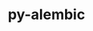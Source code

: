 ---
title: "py-alembic"
layout: cache
categories: [package, develop]
meta: {"versions": ["1.5.5"], "compilers": ["gcc@=11.4.0", "gcc@=9.4.0", "oneapi@=2023.2.0", "oneapi@=2023.2.1"], "oss": ["ubuntu20.04"], "platforms": ["linux"], "targets": ["aarch64", "neoverse_v1", "ppc64le", "x86_64_v3"], "stacks": ["e4s", "e4s-arm", "e4s-neoverse_v1", "e4s-oneapi", "e4s-power", "root"], "num_specs": 50, "num_specs_by_stack": {"root": 50, "e4s-arm": 8, "e4s-neoverse_v1": 6, "e4s-power": 12, "e4s": 12, "e4s-oneapi": 12}}
spec_details: [{"hash": "2kptdlm2sjsxzylfteqlade36nov4g4u", "compiler": "gcc@=11.4.0", "versions": ["1.5.5"], "os": "ubuntu20.04", "platform": "linux", "target": "aarch64", "variants": ["build_system=python_pip"], "stacks": ["root", "e4s-arm"], "size": "-", "tarball": "https://binaries.spack.io/develop/build_cache/linux-ubuntu20.04-aarch64/gcc-11.4.0/py-alembic-1.5.5/linux-ubuntu20.04-aarch64-gcc-11.4.0-py-alembic-1.5.5-2kptdlm2sjsxzylfteqlade36nov4g4u.spack"}, {"hash": "mq42446rbcv3nij76c3t5qbffsvvll6v", "compiler": "gcc@=11.4.0", "versions": ["1.5.5"], "os": "ubuntu20.04", "platform": "linux", "target": "aarch64", "variants": ["build_system=python_pip"], "stacks": ["root", "e4s-arm"], "size": "-", "tarball": "https://binaries.spack.io/develop/build_cache/linux-ubuntu20.04-aarch64/gcc-11.4.0/py-alembic-1.5.5/linux-ubuntu20.04-aarch64-gcc-11.4.0-py-alembic-1.5.5-mq42446rbcv3nij76c3t5qbffsvvll6v.spack"}, {"hash": "fydfotcprsdbmtmn7tthe4m6pnnif2hz", "compiler": "gcc@=11.4.0", "versions": ["1.5.5"], "os": "ubuntu20.04", "platform": "linux", "target": "aarch64", "variants": ["build_system=python_pip"], "stacks": ["root", "e4s-arm"], "size": "-", "tarball": "https://binaries.spack.io/develop/build_cache/linux-ubuntu20.04-aarch64/gcc-11.4.0/py-alembic-1.5.5/linux-ubuntu20.04-aarch64-gcc-11.4.0-py-alembic-1.5.5-fydfotcprsdbmtmn7tthe4m6pnnif2hz.spack"}, {"hash": "cracv6eqcdxiad2fr73ocf6dzhbvobyv", "compiler": "gcc@=11.4.0", "versions": ["1.5.5"], "os": "ubuntu20.04", "platform": "linux", "target": "aarch64", "variants": ["build_system=python_pip"], "stacks": ["root", "e4s-arm"], "size": "-", "tarball": "https://binaries.spack.io/develop/build_cache/linux-ubuntu20.04-aarch64/gcc-11.4.0/py-alembic-1.5.5/linux-ubuntu20.04-aarch64-gcc-11.4.0-py-alembic-1.5.5-cracv6eqcdxiad2fr73ocf6dzhbvobyv.spack"}, {"hash": "h32clhm7avbfaa2xswwriftddqebkwlk", "compiler": "gcc@=11.4.0", "versions": ["1.5.5"], "os": "ubuntu20.04", "platform": "linux", "target": "aarch64", "variants": ["build_system=python_pip"], "stacks": ["root", "e4s-arm"], "size": "-", "tarball": "https://binaries.spack.io/develop/build_cache/linux-ubuntu20.04-aarch64/gcc-11.4.0/py-alembic-1.5.5/linux-ubuntu20.04-aarch64-gcc-11.4.0-py-alembic-1.5.5-h32clhm7avbfaa2xswwriftddqebkwlk.spack"}, {"hash": "umszga4n45fw7c7e4uy4zxl36bgm433x", "compiler": "gcc@=11.4.0", "versions": ["1.5.5"], "os": "ubuntu20.04", "platform": "linux", "target": "aarch64", "variants": ["build_system=python_pip"], "stacks": ["root", "e4s-arm"], "size": "-", "tarball": "https://binaries.spack.io/develop/build_cache/linux-ubuntu20.04-aarch64/gcc-11.4.0/py-alembic-1.5.5/linux-ubuntu20.04-aarch64-gcc-11.4.0-py-alembic-1.5.5-umszga4n45fw7c7e4uy4zxl36bgm433x.spack"}, {"hash": "s2crxnpavss324uuaood3jsqxk75jqj2", "compiler": "gcc@=11.4.0", "versions": ["1.5.5"], "os": "ubuntu20.04", "platform": "linux", "target": "aarch64", "variants": ["build_system=python_pip"], "stacks": ["root", "e4s-arm"], "size": "-", "tarball": "https://binaries.spack.io/develop/build_cache/linux-ubuntu20.04-aarch64/gcc-11.4.0/py-alembic-1.5.5/linux-ubuntu20.04-aarch64-gcc-11.4.0-py-alembic-1.5.5-s2crxnpavss324uuaood3jsqxk75jqj2.spack"}, {"hash": "rwhfikmn7zwvi2cotgbudc4m2jdfgyde", "compiler": "gcc@=11.4.0", "versions": ["1.5.5"], "os": "ubuntu20.04", "platform": "linux", "target": "aarch64", "variants": ["build_system=python_pip"], "stacks": ["root", "e4s-arm"], "size": "-", "tarball": "https://binaries.spack.io/develop/build_cache/linux-ubuntu20.04-aarch64/gcc-11.4.0/py-alembic-1.5.5/linux-ubuntu20.04-aarch64-gcc-11.4.0-py-alembic-1.5.5-rwhfikmn7zwvi2cotgbudc4m2jdfgyde.spack"}, {"hash": "jqi3rlsupy3hraf2ax7iui4r6i222myt", "compiler": "gcc@=11.4.0", "versions": ["1.5.5"], "os": "ubuntu20.04", "platform": "linux", "target": "neoverse_v1", "variants": ["build_system=python_pip"], "stacks": ["e4s-neoverse_v1", "root"], "size": "-", "tarball": "https://binaries.spack.io/develop/build_cache/linux-ubuntu20.04-neoverse_v1/gcc-11.4.0/py-alembic-1.5.5/linux-ubuntu20.04-neoverse_v1-gcc-11.4.0-py-alembic-1.5.5-jqi3rlsupy3hraf2ax7iui4r6i222myt.spack"}, {"hash": "bvxsqegqf4mmzv3p2tk2lbvkzhpvmqfd", "compiler": "gcc@=11.4.0", "versions": ["1.5.5"], "os": "ubuntu20.04", "platform": "linux", "target": "neoverse_v1", "variants": ["build_system=python_pip"], "stacks": ["e4s-neoverse_v1", "root"], "size": "-", "tarball": "https://binaries.spack.io/develop/build_cache/linux-ubuntu20.04-neoverse_v1/gcc-11.4.0/py-alembic-1.5.5/linux-ubuntu20.04-neoverse_v1-gcc-11.4.0-py-alembic-1.5.5-bvxsqegqf4mmzv3p2tk2lbvkzhpvmqfd.spack"}, {"hash": "zbas7qsbot7t2jvv3vnuthmdvcwcbbn4", "compiler": "gcc@=11.4.0", "versions": ["1.5.5"], "os": "ubuntu20.04", "platform": "linux", "target": "neoverse_v1", "variants": ["build_system=python_pip"], "stacks": ["e4s-neoverse_v1", "root"], "size": "-", "tarball": "https://binaries.spack.io/develop/build_cache/linux-ubuntu20.04-neoverse_v1/gcc-11.4.0/py-alembic-1.5.5/linux-ubuntu20.04-neoverse_v1-gcc-11.4.0-py-alembic-1.5.5-zbas7qsbot7t2jvv3vnuthmdvcwcbbn4.spack"}, {"hash": "bzvnnomkqmzks5n2bonmafcijqceekxi", "compiler": "gcc@=11.4.0", "versions": ["1.5.5"], "os": "ubuntu20.04", "platform": "linux", "target": "neoverse_v1", "variants": ["build_system=python_pip"], "stacks": ["e4s-neoverse_v1", "root"], "size": "-", "tarball": "https://binaries.spack.io/develop/build_cache/linux-ubuntu20.04-neoverse_v1/gcc-11.4.0/py-alembic-1.5.5/linux-ubuntu20.04-neoverse_v1-gcc-11.4.0-py-alembic-1.5.5-bzvnnomkqmzks5n2bonmafcijqceekxi.spack"}, {"hash": "wmi6u5qadihpjahwusxprs2viyh4icyi", "compiler": "gcc@=11.4.0", "versions": ["1.5.5"], "os": "ubuntu20.04", "platform": "linux", "target": "neoverse_v1", "variants": ["build_system=python_pip"], "stacks": ["e4s-neoverse_v1", "root"], "size": "-", "tarball": "https://binaries.spack.io/develop/build_cache/linux-ubuntu20.04-neoverse_v1/gcc-11.4.0/py-alembic-1.5.5/linux-ubuntu20.04-neoverse_v1-gcc-11.4.0-py-alembic-1.5.5-wmi6u5qadihpjahwusxprs2viyh4icyi.spack"}, {"hash": "ca2j24o2nnxpsbek5ljlzat27xlpyxsr", "compiler": "gcc@=11.4.0", "versions": ["1.5.5"], "os": "ubuntu20.04", "platform": "linux", "target": "neoverse_v1", "variants": ["build_system=python_pip"], "stacks": ["e4s-neoverse_v1", "root"], "size": "-", "tarball": "https://binaries.spack.io/develop/build_cache/linux-ubuntu20.04-neoverse_v1/gcc-11.4.0/py-alembic-1.5.5/linux-ubuntu20.04-neoverse_v1-gcc-11.4.0-py-alembic-1.5.5-ca2j24o2nnxpsbek5ljlzat27xlpyxsr.spack"}, {"hash": "m5uxkptj3j2ya5br3hloeawjdouzd2nt", "compiler": "gcc@=9.4.0", "versions": ["1.5.5"], "os": "ubuntu20.04", "platform": "linux", "target": "ppc64le", "variants": ["build_system=python_pip"], "stacks": ["e4s-power", "root"], "size": "-", "tarball": "https://binaries.spack.io/develop/build_cache/linux-ubuntu20.04-ppc64le/gcc-9.4.0/py-alembic-1.5.5/linux-ubuntu20.04-ppc64le-gcc-9.4.0-py-alembic-1.5.5-m5uxkptj3j2ya5br3hloeawjdouzd2nt.spack"}, {"hash": "tofhkdlmriwrtmonscec5ytv2n4scnui", "compiler": "gcc@=9.4.0", "versions": ["1.5.5"], "os": "ubuntu20.04", "platform": "linux", "target": "ppc64le", "variants": ["build_system=python_pip"], "stacks": ["e4s-power", "root"], "size": "-", "tarball": "https://binaries.spack.io/develop/build_cache/linux-ubuntu20.04-ppc64le/gcc-9.4.0/py-alembic-1.5.5/linux-ubuntu20.04-ppc64le-gcc-9.4.0-py-alembic-1.5.5-tofhkdlmriwrtmonscec5ytv2n4scnui.spack"}, {"hash": "g6h4zrtljpp7sjmb7n4fh2uzdd2hn2db", "compiler": "gcc@=9.4.0", "versions": ["1.5.5"], "os": "ubuntu20.04", "platform": "linux", "target": "ppc64le", "variants": ["build_system=python_pip"], "stacks": ["e4s-power", "root"], "size": "-", "tarball": "https://binaries.spack.io/develop/build_cache/linux-ubuntu20.04-ppc64le/gcc-9.4.0/py-alembic-1.5.5/linux-ubuntu20.04-ppc64le-gcc-9.4.0-py-alembic-1.5.5-g6h4zrtljpp7sjmb7n4fh2uzdd2hn2db.spack"}, {"hash": "6lgj3ysnnbe5bhmslibagf4o2ars5xwr", "compiler": "gcc@=9.4.0", "versions": ["1.5.5"], "os": "ubuntu20.04", "platform": "linux", "target": "ppc64le", "variants": ["build_system=python_pip"], "stacks": ["e4s-power", "root"], "size": "-", "tarball": "https://binaries.spack.io/develop/build_cache/linux-ubuntu20.04-ppc64le/gcc-9.4.0/py-alembic-1.5.5/linux-ubuntu20.04-ppc64le-gcc-9.4.0-py-alembic-1.5.5-6lgj3ysnnbe5bhmslibagf4o2ars5xwr.spack"}, {"hash": "6xgjuctekk6sp2bd6ypqhnutc3edqzb5", "compiler": "gcc@=9.4.0", "versions": ["1.5.5"], "os": "ubuntu20.04", "platform": "linux", "target": "ppc64le", "variants": ["build_system=python_pip"], "stacks": ["e4s-power", "root"], "size": "-", "tarball": "https://binaries.spack.io/develop/build_cache/linux-ubuntu20.04-ppc64le/gcc-9.4.0/py-alembic-1.5.5/linux-ubuntu20.04-ppc64le-gcc-9.4.0-py-alembic-1.5.5-6xgjuctekk6sp2bd6ypqhnutc3edqzb5.spack"}, {"hash": "cveabjrky4hu25u55hdogbyejqhcub3z", "compiler": "gcc@=9.4.0", "versions": ["1.5.5"], "os": "ubuntu20.04", "platform": "linux", "target": "ppc64le", "variants": ["build_system=python_pip"], "stacks": ["e4s-power", "root"], "size": "-", "tarball": "https://binaries.spack.io/develop/build_cache/linux-ubuntu20.04-ppc64le/gcc-9.4.0/py-alembic-1.5.5/linux-ubuntu20.04-ppc64le-gcc-9.4.0-py-alembic-1.5.5-cveabjrky4hu25u55hdogbyejqhcub3z.spack"}, {"hash": "ypgqo33iweeu2ubgghmlliurikpsw7xn", "compiler": "gcc@=9.4.0", "versions": ["1.5.5"], "os": "ubuntu20.04", "platform": "linux", "target": "ppc64le", "variants": ["build_system=python_pip"], "stacks": ["e4s-power", "root"], "size": "-", "tarball": "https://binaries.spack.io/develop/build_cache/linux-ubuntu20.04-ppc64le/gcc-9.4.0/py-alembic-1.5.5/linux-ubuntu20.04-ppc64le-gcc-9.4.0-py-alembic-1.5.5-ypgqo33iweeu2ubgghmlliurikpsw7xn.spack"}, {"hash": "jotyud56sil5mulmfw3q2uehjuq4khgk", "compiler": "gcc@=9.4.0", "versions": ["1.5.5"], "os": "ubuntu20.04", "platform": "linux", "target": "ppc64le", "variants": ["build_system=python_pip"], "stacks": ["e4s-power", "root"], "size": "-", "tarball": "https://binaries.spack.io/develop/build_cache/linux-ubuntu20.04-ppc64le/gcc-9.4.0/py-alembic-1.5.5/linux-ubuntu20.04-ppc64le-gcc-9.4.0-py-alembic-1.5.5-jotyud56sil5mulmfw3q2uehjuq4khgk.spack"}, {"hash": "meg5xygstbbefadiguxhk5rukkg3vj4l", "compiler": "gcc@=9.4.0", "versions": ["1.5.5"], "os": "ubuntu20.04", "platform": "linux", "target": "ppc64le", "variants": ["build_system=python_pip"], "stacks": ["e4s-power", "root"], "size": "-", "tarball": "https://binaries.spack.io/develop/build_cache/linux-ubuntu20.04-ppc64le/gcc-9.4.0/py-alembic-1.5.5/linux-ubuntu20.04-ppc64le-gcc-9.4.0-py-alembic-1.5.5-meg5xygstbbefadiguxhk5rukkg3vj4l.spack"}, {"hash": "rbpafeimn7m3qrdfnh2aphbbm5snktg5", "compiler": "gcc@=9.4.0", "versions": ["1.5.5"], "os": "ubuntu20.04", "platform": "linux", "target": "ppc64le", "variants": ["build_system=python_pip"], "stacks": ["e4s-power", "root"], "size": "-", "tarball": "https://binaries.spack.io/develop/build_cache/linux-ubuntu20.04-ppc64le/gcc-9.4.0/py-alembic-1.5.5/linux-ubuntu20.04-ppc64le-gcc-9.4.0-py-alembic-1.5.5-rbpafeimn7m3qrdfnh2aphbbm5snktg5.spack"}, {"hash": "gqaqbdvchw3dt32aifybqumeqghldokm", "compiler": "gcc@=9.4.0", "versions": ["1.5.5"], "os": "ubuntu20.04", "platform": "linux", "target": "ppc64le", "variants": ["build_system=python_pip"], "stacks": ["e4s-power", "root"], "size": "-", "tarball": "https://binaries.spack.io/develop/build_cache/linux-ubuntu20.04-ppc64le/gcc-9.4.0/py-alembic-1.5.5/linux-ubuntu20.04-ppc64le-gcc-9.4.0-py-alembic-1.5.5-gqaqbdvchw3dt32aifybqumeqghldokm.spack"}, {"hash": "z5vwoytjbr43lpb6j2igvj5wcyqgrnyx", "compiler": "gcc@=9.4.0", "versions": ["1.5.5"], "os": "ubuntu20.04", "platform": "linux", "target": "ppc64le", "variants": ["build_system=python_pip"], "stacks": ["e4s-power", "root"], "size": "-", "tarball": "https://binaries.spack.io/develop/build_cache/linux-ubuntu20.04-ppc64le/gcc-9.4.0/py-alembic-1.5.5/linux-ubuntu20.04-ppc64le-gcc-9.4.0-py-alembic-1.5.5-z5vwoytjbr43lpb6j2igvj5wcyqgrnyx.spack"}, {"hash": "p4aer5lqe6sa4kzmsjgbxlwgih3cejzc", "compiler": "gcc@=11.4.0", "versions": ["1.5.5"], "os": "ubuntu20.04", "platform": "linux", "target": "x86_64_v3", "variants": ["build_system=python_pip"], "stacks": ["root", "e4s"], "size": "-", "tarball": "https://binaries.spack.io/develop/build_cache/linux-ubuntu20.04-x86_64_v3/gcc-11.4.0/py-alembic-1.5.5/linux-ubuntu20.04-x86_64_v3-gcc-11.4.0-py-alembic-1.5.5-p4aer5lqe6sa4kzmsjgbxlwgih3cejzc.spack"}, {"hash": "mfmpwpnr2h347bqktuldotnhp3zfrwhz", "compiler": "gcc@=11.4.0", "versions": ["1.5.5"], "os": "ubuntu20.04", "platform": "linux", "target": "x86_64_v3", "variants": ["build_system=python_pip"], "stacks": ["root", "e4s"], "size": "-", "tarball": "https://binaries.spack.io/develop/build_cache/linux-ubuntu20.04-x86_64_v3/gcc-11.4.0/py-alembic-1.5.5/linux-ubuntu20.04-x86_64_v3-gcc-11.4.0-py-alembic-1.5.5-mfmpwpnr2h347bqktuldotnhp3zfrwhz.spack"}, {"hash": "myqyfuzii3vogvhfj7u7a3uvaqprpcxc", "compiler": "gcc@=11.4.0", "versions": ["1.5.5"], "os": "ubuntu20.04", "platform": "linux", "target": "x86_64_v3", "variants": ["build_system=python_pip"], "stacks": ["root", "e4s"], "size": "-", "tarball": "https://binaries.spack.io/develop/build_cache/linux-ubuntu20.04-x86_64_v3/gcc-11.4.0/py-alembic-1.5.5/linux-ubuntu20.04-x86_64_v3-gcc-11.4.0-py-alembic-1.5.5-myqyfuzii3vogvhfj7u7a3uvaqprpcxc.spack"}, {"hash": "gpbfg45ygoy4dlk7v5helwi5ay3ff72x", "compiler": "gcc@=11.4.0", "versions": ["1.5.5"], "os": "ubuntu20.04", "platform": "linux", "target": "x86_64_v3", "variants": ["build_system=python_pip"], "stacks": ["root", "e4s"], "size": "-", "tarball": "https://binaries.spack.io/develop/build_cache/linux-ubuntu20.04-x86_64_v3/gcc-11.4.0/py-alembic-1.5.5/linux-ubuntu20.04-x86_64_v3-gcc-11.4.0-py-alembic-1.5.5-gpbfg45ygoy4dlk7v5helwi5ay3ff72x.spack"}, {"hash": "3jufvzscscyuql27wqmng42zqkrcji26", "compiler": "gcc@=11.4.0", "versions": ["1.5.5"], "os": "ubuntu20.04", "platform": "linux", "target": "x86_64_v3", "variants": ["build_system=python_pip"], "stacks": ["root", "e4s"], "size": "-", "tarball": "https://binaries.spack.io/develop/build_cache/linux-ubuntu20.04-x86_64_v3/gcc-11.4.0/py-alembic-1.5.5/linux-ubuntu20.04-x86_64_v3-gcc-11.4.0-py-alembic-1.5.5-3jufvzscscyuql27wqmng42zqkrcji26.spack"}, {"hash": "jwdw5msyqnkuiz2r6taipnli5a24b6xc", "compiler": "gcc@=11.4.0", "versions": ["1.5.5"], "os": "ubuntu20.04", "platform": "linux", "target": "x86_64_v3", "variants": ["build_system=python_pip"], "stacks": ["root", "e4s"], "size": "-", "tarball": "https://binaries.spack.io/develop/build_cache/linux-ubuntu20.04-x86_64_v3/gcc-11.4.0/py-alembic-1.5.5/linux-ubuntu20.04-x86_64_v3-gcc-11.4.0-py-alembic-1.5.5-jwdw5msyqnkuiz2r6taipnli5a24b6xc.spack"}, {"hash": "detjoi5lwginqj7ykqpy6shbktehp5q7", "compiler": "gcc@=11.4.0", "versions": ["1.5.5"], "os": "ubuntu20.04", "platform": "linux", "target": "x86_64_v3", "variants": ["build_system=python_pip"], "stacks": ["root", "e4s"], "size": "-", "tarball": "https://binaries.spack.io/develop/build_cache/linux-ubuntu20.04-x86_64_v3/gcc-11.4.0/py-alembic-1.5.5/linux-ubuntu20.04-x86_64_v3-gcc-11.4.0-py-alembic-1.5.5-detjoi5lwginqj7ykqpy6shbktehp5q7.spack"}, {"hash": "byhiejvhpevpaj6n6ammt2hooj3w6mrs", "compiler": "gcc@=11.4.0", "versions": ["1.5.5"], "os": "ubuntu20.04", "platform": "linux", "target": "x86_64_v3", "variants": ["build_system=python_pip"], "stacks": ["root", "e4s"], "size": "-", "tarball": "https://binaries.spack.io/develop/build_cache/linux-ubuntu20.04-x86_64_v3/gcc-11.4.0/py-alembic-1.5.5/linux-ubuntu20.04-x86_64_v3-gcc-11.4.0-py-alembic-1.5.5-byhiejvhpevpaj6n6ammt2hooj3w6mrs.spack"}, {"hash": "gluex56rrvlgchsa5qmjrtqe5cnb4hck", "compiler": "gcc@=11.4.0", "versions": ["1.5.5"], "os": "ubuntu20.04", "platform": "linux", "target": "x86_64_v3", "variants": ["build_system=python_pip"], "stacks": ["root", "e4s"], "size": "-", "tarball": "https://binaries.spack.io/develop/build_cache/linux-ubuntu20.04-x86_64_v3/gcc-11.4.0/py-alembic-1.5.5/linux-ubuntu20.04-x86_64_v3-gcc-11.4.0-py-alembic-1.5.5-gluex56rrvlgchsa5qmjrtqe5cnb4hck.spack"}, {"hash": "com7wekprvgwzall2gz3yj7ls5m27sks", "compiler": "gcc@=11.4.0", "versions": ["1.5.5"], "os": "ubuntu20.04", "platform": "linux", "target": "x86_64_v3", "variants": ["build_system=python_pip"], "stacks": ["root", "e4s"], "size": "-", "tarball": "https://binaries.spack.io/develop/build_cache/linux-ubuntu20.04-x86_64_v3/gcc-11.4.0/py-alembic-1.5.5/linux-ubuntu20.04-x86_64_v3-gcc-11.4.0-py-alembic-1.5.5-com7wekprvgwzall2gz3yj7ls5m27sks.spack"}, {"hash": "wrspqfzpbh6ztex6unzsjjonrtzzu23a", "compiler": "gcc@=11.4.0", "versions": ["1.5.5"], "os": "ubuntu20.04", "platform": "linux", "target": "x86_64_v3", "variants": ["build_system=python_pip"], "stacks": ["root", "e4s"], "size": "-", "tarball": "https://binaries.spack.io/develop/build_cache/linux-ubuntu20.04-x86_64_v3/gcc-11.4.0/py-alembic-1.5.5/linux-ubuntu20.04-x86_64_v3-gcc-11.4.0-py-alembic-1.5.5-wrspqfzpbh6ztex6unzsjjonrtzzu23a.spack"}, {"hash": "ssgdccf4cz3qcs5bmbeuus6joxwndtw6", "compiler": "gcc@=11.4.0", "versions": ["1.5.5"], "os": "ubuntu20.04", "platform": "linux", "target": "x86_64_v3", "variants": ["build_system=python_pip"], "stacks": ["root", "e4s"], "size": "-", "tarball": "https://binaries.spack.io/develop/build_cache/linux-ubuntu20.04-x86_64_v3/gcc-11.4.0/py-alembic-1.5.5/linux-ubuntu20.04-x86_64_v3-gcc-11.4.0-py-alembic-1.5.5-ssgdccf4cz3qcs5bmbeuus6joxwndtw6.spack"}, {"hash": "ipr7vqwfl2abgrjhwnvqlwfhdjbbsbky", "compiler": "oneapi@=2023.2.0", "versions": ["1.5.5"], "os": "ubuntu20.04", "platform": "linux", "target": "x86_64_v3", "variants": ["build_system=python_pip"], "stacks": ["e4s-oneapi", "root"], "size": "-", "tarball": "https://binaries.spack.io/develop/build_cache/linux-ubuntu20.04-x86_64_v3/oneapi-2023.2.0/py-alembic-1.5.5/linux-ubuntu20.04-x86_64_v3-oneapi-2023.2.0-py-alembic-1.5.5-ipr7vqwfl2abgrjhwnvqlwfhdjbbsbky.spack"}, {"hash": "fz4ujdlj5wbu6vn7jmfochdtxq5i7hqv", "compiler": "oneapi@=2023.2.1", "versions": ["1.5.5"], "os": "ubuntu20.04", "platform": "linux", "target": "x86_64_v3", "variants": ["build_system=python_pip"], "stacks": ["e4s-oneapi", "root"], "size": "-", "tarball": "https://binaries.spack.io/develop/build_cache/linux-ubuntu20.04-x86_64_v3/oneapi-2023.2.1/py-alembic-1.5.5/linux-ubuntu20.04-x86_64_v3-oneapi-2023.2.1-py-alembic-1.5.5-fz4ujdlj5wbu6vn7jmfochdtxq5i7hqv.spack"}, {"hash": "k4mt4qa4iokccmjkmhebgomn74fi5bub", "compiler": "oneapi@=2023.2.1", "versions": ["1.5.5"], "os": "ubuntu20.04", "platform": "linux", "target": "x86_64_v3", "variants": ["build_system=python_pip"], "stacks": ["e4s-oneapi", "root"], "size": "-", "tarball": "https://binaries.spack.io/develop/build_cache/linux-ubuntu20.04-x86_64_v3/oneapi-2023.2.1/py-alembic-1.5.5/linux-ubuntu20.04-x86_64_v3-oneapi-2023.2.1-py-alembic-1.5.5-k4mt4qa4iokccmjkmhebgomn74fi5bub.spack"}, {"hash": "cursi7aheip5jlaro2dmjjjdsosggkkk", "compiler": "oneapi@=2023.2.1", "versions": ["1.5.5"], "os": "ubuntu20.04", "platform": "linux", "target": "x86_64_v3", "variants": ["build_system=python_pip"], "stacks": ["e4s-oneapi", "root"], "size": "-", "tarball": "https://binaries.spack.io/develop/build_cache/linux-ubuntu20.04-x86_64_v3/oneapi-2023.2.1/py-alembic-1.5.5/linux-ubuntu20.04-x86_64_v3-oneapi-2023.2.1-py-alembic-1.5.5-cursi7aheip5jlaro2dmjjjdsosggkkk.spack"}, {"hash": "pgui7rhann3fq3yln7bddqzsvliwlhkh", "compiler": "oneapi@=2023.2.1", "versions": ["1.5.5"], "os": "ubuntu20.04", "platform": "linux", "target": "x86_64_v3", "variants": ["build_system=python_pip"], "stacks": ["e4s-oneapi", "root"], "size": "-", "tarball": "https://binaries.spack.io/develop/build_cache/linux-ubuntu20.04-x86_64_v3/oneapi-2023.2.1/py-alembic-1.5.5/linux-ubuntu20.04-x86_64_v3-oneapi-2023.2.1-py-alembic-1.5.5-pgui7rhann3fq3yln7bddqzsvliwlhkh.spack"}, {"hash": "65fm7qfxaxb3ovrsdok5c2yipc74ti4w", "compiler": "oneapi@=2023.2.1", "versions": ["1.5.5"], "os": "ubuntu20.04", "platform": "linux", "target": "x86_64_v3", "variants": ["build_system=python_pip"], "stacks": ["e4s-oneapi", "root"], "size": "-", "tarball": "https://binaries.spack.io/develop/build_cache/linux-ubuntu20.04-x86_64_v3/oneapi-2023.2.1/py-alembic-1.5.5/linux-ubuntu20.04-x86_64_v3-oneapi-2023.2.1-py-alembic-1.5.5-65fm7qfxaxb3ovrsdok5c2yipc74ti4w.spack"}, {"hash": "iupm5eijafq2vgy62xsm6bnf5xtrchpc", "compiler": "oneapi@=2023.2.1", "versions": ["1.5.5"], "os": "ubuntu20.04", "platform": "linux", "target": "x86_64_v3", "variants": ["build_system=python_pip"], "stacks": ["e4s-oneapi", "root"], "size": "-", "tarball": "https://binaries.spack.io/develop/build_cache/linux-ubuntu20.04-x86_64_v3/oneapi-2023.2.1/py-alembic-1.5.5/linux-ubuntu20.04-x86_64_v3-oneapi-2023.2.1-py-alembic-1.5.5-iupm5eijafq2vgy62xsm6bnf5xtrchpc.spack"}, {"hash": "pnkilvkdsfuarj2t57zmgpecla6gdpje", "compiler": "oneapi@=2023.2.1", "versions": ["1.5.5"], "os": "ubuntu20.04", "platform": "linux", "target": "x86_64_v3", "variants": ["build_system=python_pip"], "stacks": ["e4s-oneapi", "root"], "size": "-", "tarball": "https://binaries.spack.io/develop/build_cache/linux-ubuntu20.04-x86_64_v3/oneapi-2023.2.1/py-alembic-1.5.5/linux-ubuntu20.04-x86_64_v3-oneapi-2023.2.1-py-alembic-1.5.5-pnkilvkdsfuarj2t57zmgpecla6gdpje.spack"}, {"hash": "3climwgw6zafeabxbhumepvld6bndgnz", "compiler": "oneapi@=2023.2.1", "versions": ["1.5.5"], "os": "ubuntu20.04", "platform": "linux", "target": "x86_64_v3", "variants": ["build_system=python_pip"], "stacks": ["e4s-oneapi", "root"], "size": "-", "tarball": "https://binaries.spack.io/develop/build_cache/linux-ubuntu20.04-x86_64_v3/oneapi-2023.2.1/py-alembic-1.5.5/linux-ubuntu20.04-x86_64_v3-oneapi-2023.2.1-py-alembic-1.5.5-3climwgw6zafeabxbhumepvld6bndgnz.spack"}, {"hash": "jgfclmgdercdaggbgpmqwo2xu3oycwap", "compiler": "oneapi@=2023.2.1", "versions": ["1.5.5"], "os": "ubuntu20.04", "platform": "linux", "target": "x86_64_v3", "variants": ["build_system=python_pip"], "stacks": ["e4s-oneapi", "root"], "size": "-", "tarball": "https://binaries.spack.io/develop/build_cache/linux-ubuntu20.04-x86_64_v3/oneapi-2023.2.1/py-alembic-1.5.5/linux-ubuntu20.04-x86_64_v3-oneapi-2023.2.1-py-alembic-1.5.5-jgfclmgdercdaggbgpmqwo2xu3oycwap.spack"}, {"hash": "3dsis3beiwx2yftagxd6ialyosabipa6", "compiler": "oneapi@=2023.2.1", "versions": ["1.5.5"], "os": "ubuntu20.04", "platform": "linux", "target": "x86_64_v3", "variants": ["build_system=python_pip"], "stacks": ["e4s-oneapi", "root"], "size": "-", "tarball": "https://binaries.spack.io/develop/build_cache/linux-ubuntu20.04-x86_64_v3/oneapi-2023.2.1/py-alembic-1.5.5/linux-ubuntu20.04-x86_64_v3-oneapi-2023.2.1-py-alembic-1.5.5-3dsis3beiwx2yftagxd6ialyosabipa6.spack"}, {"hash": "4nalcwtumzlucvugcicudbdatiz3laxm", "compiler": "oneapi@=2023.2.1", "versions": ["1.5.5"], "os": "ubuntu20.04", "platform": "linux", "target": "x86_64_v3", "variants": ["build_system=python_pip"], "stacks": ["e4s-oneapi", "root"], "size": "-", "tarball": "https://binaries.spack.io/develop/build_cache/linux-ubuntu20.04-x86_64_v3/oneapi-2023.2.1/py-alembic-1.5.5/linux-ubuntu20.04-x86_64_v3-oneapi-2023.2.1-py-alembic-1.5.5-4nalcwtumzlucvugcicudbdatiz3laxm.spack"}]
---